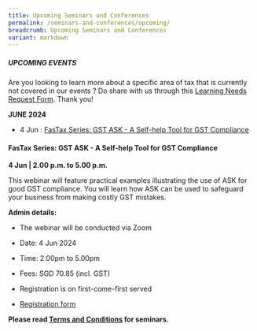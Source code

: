 ```yaml
---
title: Upcoming Seminars and Conferences
permalink: /seminars-and-conferences/upcoming/
breadcrumb: Upcoming Seminars and Conferences
variant: markdown
---
```

##### **UPCOMING EVENTS**
Are you looking to learn more about a specific area of tax that is currently not covered in our events ? 
Do share with us through this [Learning Needs Request Form](https://form.gov.sg/5d2c51283703d80011e52615). Thank you!

**JUNE 2024**
* 4 Jun : [FasTax Series: GST ASK - A Self-help Tool for GST Compliance](#4jun-ta-id)


<a id="4jun-ta-id"></a>
#### **FasTax Series: GST ASK - A Self-help Tool for GST Compliance**<br>
**4 Jun | 2.00 p.m. to 5.00 p.m.**

This webinar will feature practical examples illustrating the use of ASK for good GST compliance. You will learn how ASK can be used to safeguard your business from making costly GST mistakes.

**Admin details:**

* The webinar will be conducted via Zoom

* Date: 4 Jun 2024

* Time: 2.00pm to 5.00pm

* Fees: SGD 70.85 (incl. GST)

* Registration is on first-come-first served

* [Registration form](https://form.gov.sg/664432df44e967178923e1e6)




**Please read [Terms and Conditions](https://production-iras-tax-academy.netlify.com/executive-tax-programmes/terms-and-conditions/) for seminars.**